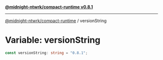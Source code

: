 [**@midnight-ntwrk/compact-runtime v0.8.1**](../README.md)

***

[@midnight-ntwrk/compact-runtime](../globals.md) / versionString

# Variable: versionString

```ts
const versionString: string = "0.8.1";
```
